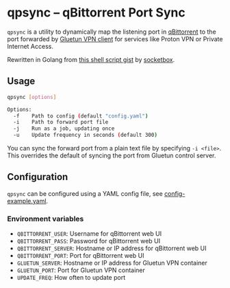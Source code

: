 # qpsync – qBittorrent Port Sync

`qpsync` is a utility to dynamically map the listening port in [qBittorrent](https://www.qbittorrent.org/) to the port forwarded by [Gluetun VPN client](https://github.com/qdm12/gluetun) for services like Proton VPN or Private Internet Access.

Rewritten in Golang from [this shell script gist](https://gist.github.com/socketbox/12be539ba0e26b76529e082c97bff53c) by [socketbox](https://github.com/socketbox).

## Usage

```sh
qpsync [options]

Options:
  -f    Path to config (default "config.yaml")
  -i    Path to forward port file
  -j    Run as a job, updating once
  -u    Update frequency in seconds (default 300)
```

You can sync the forward port from a plain text file by specifying `-i <file>`. This overrides the default of syncing the port from Gluetun control server.

## Configuration

`qpsync` can be configured using a YAML config file, see [config-example.yaml](config-example.yaml).

### Environment variables

- `QBITTORRENT_USER`: Username for qBittorrent web UI
- `QBITTORRENT_PASS`: Password for qBittorrent web UI
- `QBITTORRENT_SERVER`: Hostname or IP address for qBittorrent web UI
- `QBITTORRENT_PORT`: Port for qBittorrent web UI
- `GLUETUN_SERVER`: Hostname or IP address for Gluetun VPN container
- `GLUETUN_PORT`: Port for Gluetun VPN container
- `UPDATE_FREQ`: How often to update port
